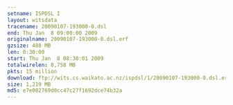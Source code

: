 ```yaml
---
setname: ISPDSL I
layout: witsdata
tracename: 20090107-193000-0.dsl
end: Thu Jan  8 09:00:00 2009
originalname: 20090107-193000-0.dsl.erf
gzsize: 488 MB
len: 0:30:00
start: Thu Jan  8 08:30:01 2009
totalwirelen: 8,758 MB
pkts: 15 million
download: ftp://wits.cs.waikato.ac.nz/ispdsl/1/20090107-193000-0.dsl.erf.gz
size: 1,219 MB
md5: e7e002769d0cc47c27f1692dce74b32a
---
```

